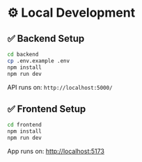 # ⚙️ Local Development

## ✅ Backend Setup

```bash
cd backend
cp .env.example .env
npm install
npm run dev
```

API runs on: `http://localhost:5000/`

## ✅ Frontend Setup

```bash
cd frontend
npm install
npm run dev
```

App runs on: [http://localhost:5173](http://localhost:5173)